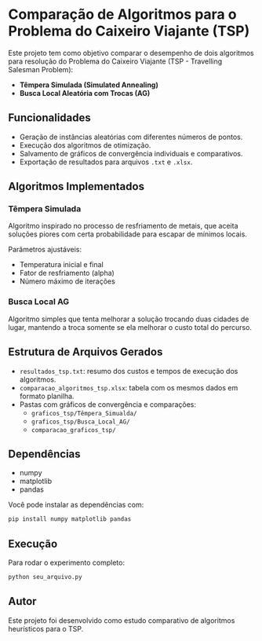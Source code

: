 # Comparação de Algoritmos para o Problema do Caixeiro Viajante (TSP)

Este projeto tem como objetivo comparar o desempenho de dois algoritmos para resolução do Problema do Caixeiro Viajante (TSP - Travelling Salesman Problem):

- **Têmpera Simulada (Simulated Annealing)**
- **Busca Local Aleatória com Trocas (AG)**

## Funcionalidades

- Geração de instâncias aleatórias com diferentes números de pontos.
- Execução dos algoritmos de otimização.
- Salvamento de gráficos de convergência individuais e comparativos.
- Exportação de resultados para arquivos `.txt` e `.xlsx`.

## Algoritmos Implementados

### Têmpera Simulada

Algoritmo inspirado no processo de resfriamento de metais, que aceita soluções piores com certa probabilidade para escapar de mínimos locais.

Parâmetros ajustáveis:
- Temperatura inicial e final
- Fator de resfriamento (alpha)
- Número máximo de iterações

### Busca Local AG

Algoritmo simples que tenta melhorar a solução trocando duas cidades de lugar, mantendo a troca somente se ela melhorar o custo total do percurso.

## Estrutura de Arquivos Gerados

- `resultados_tsp.txt`: resumo dos custos e tempos de execução dos algoritmos.
- `comparacao_algoritmos_tsp.xlsx`: tabela com os mesmos dados em formato planilha.
- Pastas com gráficos de convergência e comparações:
  - `graficos_tsp/Têmpera_Simualda/`
  - `graficos_tsp/Busca_Local_AG/`
  - `comparacao_graficos_tsp/`

## Dependências

- numpy
- matplotlib
- pandas

Você pode instalar as dependências com:

```bash
pip install numpy matplotlib pandas
```

## Execução

Para rodar o experimento completo:

```bash
python seu_arquivo.py
```

## Autor

Este projeto foi desenvolvido como estudo comparativo de algoritmos heurísticos para o TSP.
